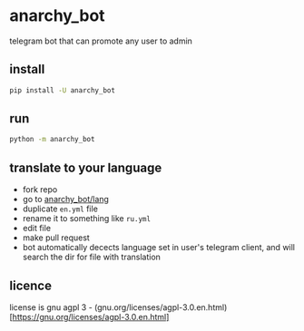 # anarchy_bot

telegram bot that can promote any user to admin

## install

```bash
pip install -U anarchy_bot
```

## run

```bash
python -m anarchy_bot
```

## translate to your language

- fork repo
- go to [anarchy_bot/lang](https://github.com/gmankab/anarchy_bot/tree/main/anarchy_bot/lang)
- duplicate `en.yml` file
- rename it to something like `ru.yml`
- edit file
- make pull request
- bot automatically decects language set in user's telegram client, and will search the dir for file with translation

## licence

license is gnu agpl 3 - (gnu.org/licenses/agpl-3.0.en.html)[https://gnu.org/licenses/agpl-3.0.en.html]


